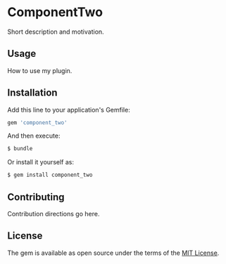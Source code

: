 # ComponentTwo
Short description and motivation.

## Usage
How to use my plugin.

## Installation
Add this line to your application's Gemfile:

```ruby
gem 'component_two'
```

And then execute:
```bash
$ bundle
```

Or install it yourself as:
```bash
$ gem install component_two
```

## Contributing
Contribution directions go here.

## License
The gem is available as open source under the terms of the [MIT License](http://opensource.org/licenses/MIT).
